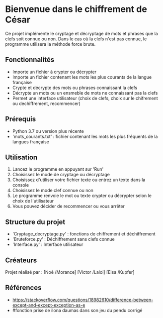 # Bienvenue dans le chiffrement de César 

Ce projet implémente le cryptage et décryptage de mots et phrases que la clefs soit connue ou non. Dans le cas où la clefs n'est pas connue, le programme utilisera la méthode force brute. 

## Fonctionnalités 
- Importe un fichier à crypter ou décrypter
- Importe un fichier contenant les mots les plus courants de la langue française
- Crypte et décrypte des mots ou phrases connaissant la clefs
- Décrypte un mots ou un ensmeble de mots ne connaissant pas la clefs
- Permet une interface utilisateur (choix de clefs, choix sur le chifrement ou dechiffrement, recommencer)

## Prérequis 
- Python 3.7 ou version plus récente
- 'mots_courants.txt' : fichier contenant les mots les plus fréquents de la langues française

## Utilisation 
1) Lancez le programme en appuyant sur 'Run'
2) Choisissez le mode de cryptage ou décryptage 
3) Choisissez d'utiliser votre fichier texte ou entrez un texte dans la console
4) Choisissez le mode clef connue ou non
5) Le programme renvoie le mot ou texte crypter ou décrypter selon le choix de l'utilisateur
6) Vous pouvez décider de recommencer ou vous arrêter 
 

## Structure du projet 
- 'Cryptage_decryptage.py' : fonctions de chiffrement et déchiffrement
- 'Bruteforce.py' : Déchiffrement sans clefs connue
- 'Interface.py' : Interface utilisateur

## Créateurs 
Projet réalisé par : 
[Noé /Morance] 
[Victor /Laloi] 
[Elsa /Kupfer] 

## Références 
- https://stackoverflow.com/questions/18982610/difference-between-except-and-except-exception-as-e
- #fonction prise de ilona daumas dans son jeu du pendu corrigé
